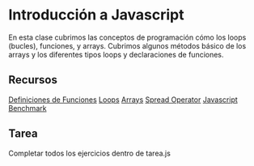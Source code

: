 # Introducción a Javascript

En esta clase cubrimos las conceptos de programación cómo los loops (bucles), funciones, y arrays. Cubrimos algunos métodos básico de los arrays y 
los diferentes tipos loops y declaraciones de funciones.

## Recursos
[Definiciones de Funciones](https://developer.mozilla.org/en-US/docs/Web/JavaScript/Guide/Functions)
[Loops](https://developer.mozilla.org/en-us/docs/Glossary/loop)
[Arrays](https://developer.mozilla.org/en-us/docs/Learn/JavaScript/First_steps/Arrays)
[Spread Operator](https://developer.mozilla.org/en-us/docs/Web/JavaScript/Reference/Operators/Spread_syntax)
[Javascript Benchmark](https://jsben.ch/CrlVp)

## Tarea
Completar todos los ejercicios dentro de tarea.js